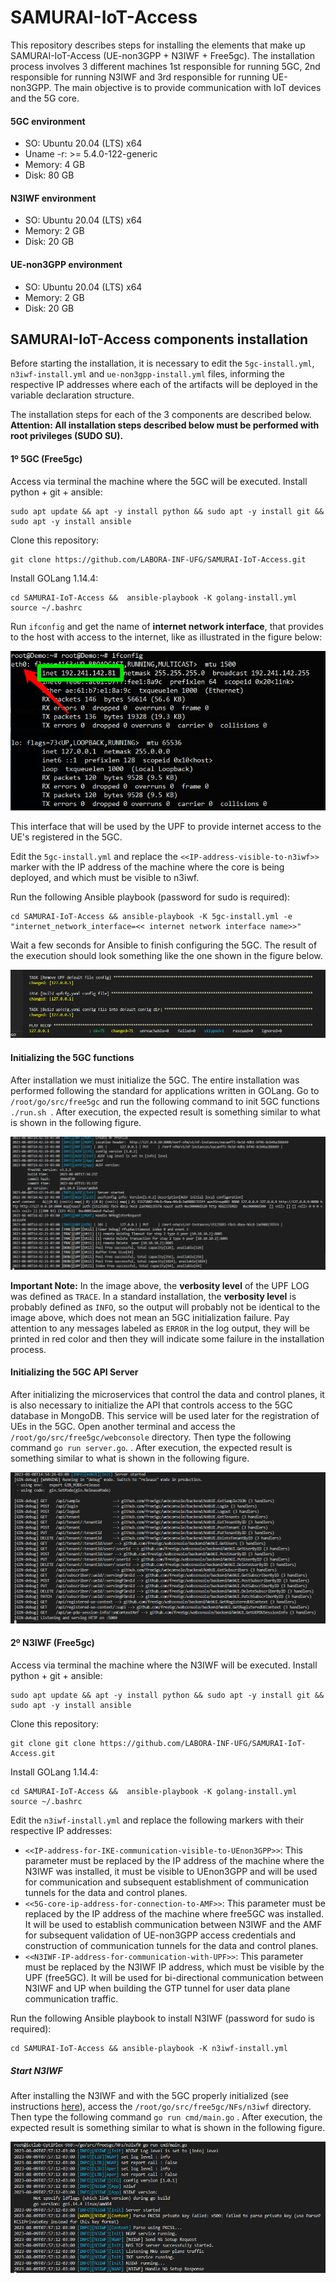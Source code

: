 # SAMURAI-IoT-Access
This repository describes steps for installing the elements that make up SAMURAI-IoT-Access (UE-non3GPP + N3IWF + Free5gc). The installation process involves 3 different machines 1st responsible for running 5GC, 2nd responsible for running N3IWF and 3rd responsible for running UE-non3GPP. The main objective is to provide communication with IoT devices and the 5G core.

#### 5GC environment
* SO: Ubuntu 20.04 (LTS) x64
* Uname -r: >= 5.4.0-122-generic
* Memory: 4 GB
* Disk: 80 GB

#### N3IWF environment
* SO: Ubuntu 20.04 (LTS) x64
* Memory: 2 GB
* Disk: 20 GB

#### UE-non3GPP environment
* SO: Ubuntu 20.04 (LTS) x64
* Memory: 2 GB
* Disk: 20 GB

## SAMURAI-IoT-Access components installation

Before starting the installation, it is necessary to edit the ```5gc-install.yml```, ```n3iwf-install.yml``` and ```ue-non3gpp-install.yml``` files, informing the respective IP addresses where each of the artifacts will be deployed in the variable declaration structure.

The installation steps for each of the 3 components are described below. 
**Attention: All installation steps described below must be performed with root privileges (SUDO SU).**


#### 1º 5GC (Free5gc)
Access via terminal the machine where the 5GC will be executed. 
Install python + git + ansible:
```
sudo apt update && apt -y install python && sudo apt -y install git && sudo apt -y install ansible
```

Clone this repository:
```
git clone https://github.com/LABORA-INF-UFG/SAMURAI-IoT-Access.git
```

Install GOLang 1.14.4:
```
cd SAMURAI-IoT-Access &&  ansible-playbook -K golang-install.yml
source ~/.bashrc
```

Run ```ifconfig``` and get the name of **internet network interface**, that provides to the host with access to the internet, like as illustrated in the figure below:
<p align="center">
    <img src="images/if_config.png"/> 
</p>

This interface that will be used by the UPF to provide internet access to the UE's registered in the 5GC.

Edit the ```5gc-install.yml``` and replace the ```<<IP-address-visible-to-n3iwf>>``` marker with the IP address of the machine where the core is being deployed, and which must be visible to n3iwf.

Run the following Ansible playbook (password for sudo is required):
```
cd SAMURAI-IoT-Access && ansible-playbook -K 5gc-install.yml -e  "internet_network_interface=<< internet network interface name>>"
```

Wait a few seconds for Ansible to finish configuring the 5GC. The result of the execution should look something like the one shown in the figure below.
<p align="center">
    <img src="images/5gc_ansible_result.png"/> 
</p>

#### Initializing the 5GC functions
After installation we must initialize the 5GC. The entire installation was performed following the standard for applications written in GOLang. Go to `` /root/go/src/free5gc `` and run the following command to init 5GC functions ``./run.sh ``. After execution, the expected result is something similar to what is shown in the following figure.
<p align="center">
    <img src="images/5gc_start.png"/> 
</p>

**Important Note:** In the image above, the __verbosity level__ of the UPF LOG was defined as ``TRACE``. In a standard installation, the __verbosity level__ is probably defined as ``INFO``, so the output will probably not be identical to the image above, which does not mean an 5GC initialization failure. Pay attention to any messages labeled as ``ERROR`` in the log output, they will be printed in red color and then they will indicate some failure in the installation process.

#### Initializing the 5GC API Server
After initializing the microservices that control the data and control planes, it is also necessary to initialize the API that controls access to the 5GC database in MongoDB. This service will be used later for the registration of UEs in the 5GC.  Open another terminal and access the  `` /root/go/src/free5gc/webconsole `` directory. Then type the following command  `` go run server.go ``. . After execution, the expected result is something similar to what is shown in the following figure.
<p align="center">
    <img src="images/5gc_api_start.png"/> 
</p>

#### 2º N3IWF (Free5gc)
Access via terminal the machine where the N3IWF will be executed. 
Install python + git + ansible:
```
sudo apt update && apt -y install python && sudo apt -y install git && sudo apt -y install ansible
```

Clone this repository:
```
git clone git clone https://github.com/LABORA-INF-UFG/SAMURAI-IoT-Access.git
```

Install GOLang 1.14.4:
```
cd SAMURAI-IoT-Access &&  ansible-playbook -K golang-install.yml
source ~/.bashrc
```

Edit the ```n3iwf-install.yml``` and replace the following markers with their respective IP addresses:
* ```<<IP-address-for-IKE-communication-visible-to-UEnon3GPP>>```: This parameter must be replaced by the IP address of the machine where the N3IWF was installed, it must be visible to UEnon3GPP and will be used for communication and subsequent establishment of communication tunnels for the data and control planes. 
* ```<<5G-core-ip-address-for-connection-to-AMF>>```: This parameter must be replaced by the IP address of the machine where free5GC was installed. It will be used to establish communication between N3IWF and the AMF for subsequent validation of UE-non3GPP access credentials and construction of communication tunnels for the data and control planes. 
* ```<<N3IWF-IP-address-for-communication-with-UPF>>```: This parameter must be replaced by the N3IWF IP address, which must be visible by the UPF (free5GC). It will be used for bi-directional communication between N3IWF and UP when building the GTP tunnel for user data plane communication traffic. 

Run the following Ansible playbook to install N3IWF (password for sudo is required):
```
cd SAMURAI-IoT-Access && ansible-playbook -K n3iwf-install.yml
```

##### Start N3IWF
After installing the N3IWF and with the 5GC properly initialized (see instructions [here](https://github.com/LABORA-INF-UFG/SAMURAI-IoT-Access#initializing-the-5gc-functions)), access the  `` /root/go/src/free5gc/NFs/n3iwf `` directory. Then type the following command  `` go run cmd/main.go `` . After execution, the expected result is something similar to what is shown in the following figure.
<p align="center">
    <img src="images/n3iwf_start.png"/> 
</p>